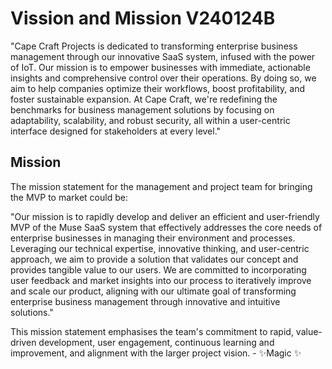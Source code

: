 # Vission and Mission V240124B

"Cape Craft Projects is dedicated to transforming enterprise business management through our innovative SaaS system, infused with the power of IoT. Our mission is to empower businesses with immediate, actionable insights and comprehensive control over their operations. By doing so, we aim to help companies optimize their workflows, boost profitability, and foster sustainable expansion. At Cape Craft, we're redefining the benchmarks for business management solutions by focusing on adaptability, scalability, and robust security, all within a user-centric interface designed for stakeholders at every level."

## Mission

The mission statement for the management and project team for bringing the MVP to market could be:

"Our mission is to rapidly develop and deliver an efficient and user-friendly MVP of the Muse SaaS system that effectively addresses the core needs of enterprise businesses in managing their environment and processes. Leveraging our technical expertise, innovative thinking, and user-centric approach, we aim to provide a solution that validates our concept and provides tangible value to our users. We are committed to incorporating user feedback and market insights into our process to iteratively improve and scale our product, aligning with our ultimate goal of transforming enterprise business management through innovative and intuitive solutions."

This mission statement emphasises the team's commitment to rapid, value-driven development, user engagement, continuous learning and improvement, and alignment with the larger project vision.
    - ✨Magic ✨
